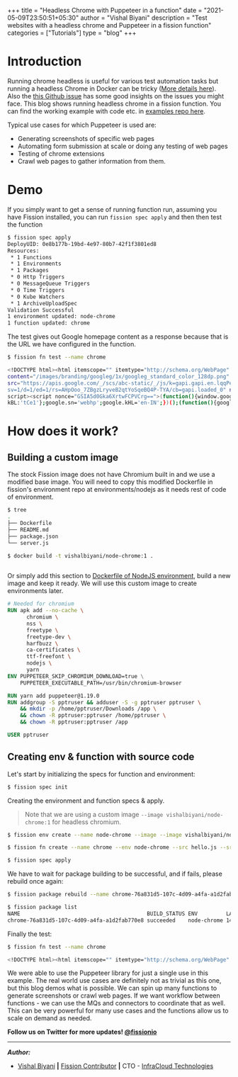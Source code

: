 +++
title = "Headless Chrome with Puppeteer in a function"
date = "2021-05-09T23:50:51+05:30"
author = "Vishal Biyani"
description = "Test websites with a headless chrome and Puppeteer in a fission function"
categories = ["Tutorials"]
type = "blog"
+++

# Introduction

Running chrome headless is useful for various test automation tasks but running a headless Chrome in Docker can be tricky ([More details here](https://github.com/puppeteer/puppeteer/blob/main/docs/troubleshooting.md#running-puppeteer-in-docker)). Also the [this Github issue](https://github.com/puppeteer/puppeteer/issues/3994#issuecomment-524396092) has some good insights on the issues you might face. This blog shows running headless chrome in a fission function. You can find the working example with code etc. in [examples repo here](https://github.com/fission/examples/tree/main/miscellaneous/nodejs-chrome-headless).

Typical use cases for which Puppeteer is used are:

- Generating screenshots of specific web pages
- Automating form submission at scale or doing any testing of web pages
- Testing of chrome extensions
- Crawl web pages to gather information from them.

# Demo

If you simply want to get a sense of running function run, assuming you have Fission installed, you can run `fission spec apply` and then then test the function

```sh
$ fission spec apply
DeployUID: 0e8b177b-19bd-4e97-80b7-42f1f3801ed8
Resources:
 * 1 Functions
 * 1 Environments
 * 1 Packages
 * 0 Http Triggers
 * 0 MessageQueue Triggers
 * 0 Time Triggers
 * 0 Kube Watchers
 * 1 ArchiveUploadSpec
Validation Successful
1 environment updated: node-chrome
1 function updated: chrome
```

The test gives out Google homepage content as a response because that is the URL we have configured in the function.

```sh
$ fission fn test --name chrome

<!DOCTYPE html><html itemscope="" itemtype="http://schema.org/WebPage" lang="en-IN"><head><meta charset="UTF-8"><meta 
content="/images/branding/googleg/1x/googleg_standard_color_128dp.png" itemprop="image"><title>Google</title><script 
src="https://apis.google.com/_/scs/abc-static/_/js/k=gapi.gapi.en.lqqPe8Y-aUs.O/m=gapi_iframes,googleapis_client/rt=j/
sv=1/d=1/ed=1/rs=AHpOoo_7ZBgzLryveB2qtYoSqeBQ4P-TYA/cb=gapi.loaded_0" nonce="GSIA5d0Gka6XrtwFCPVCrg==" async=""></
script><script nonce="GSIA5d0Gka6XrtwFCPVCrg==">(function(){window.google={kEI:'lmY2X4L-AoOW4-EPxPiykAY',kEXPI:'31',
kBL:'tCe1'};google.sn='webhp';google.kHL='en-IN';})();(function(){google.lc=[];google.li=0;google.getEI=function(a)
```

# How does it work?

## Building a custom image

The stock Fission image does not have Chromium built in and we use a modified base image. You will need to copy this modified Dockerfile in fission's environment repo at environments/nodejs as it needs rest of code of environment.

```sh
$ tree
.
├── Dockerfile
├── README.md
├── package.json
└── server.js

$ docker build -t vishalbiyani/node-chrome:1 .
 
```

Or simply add this section to [Dockerfile of NodeJS environment](https://github.com/fission/environments/blob/master/nodejs/Dockerfile), build a new image and keep it ready. We will use this custom image to create environments later.

```dockerfile
# Needed for chromium
RUN apk add --no-cache \
      chromium \
      nss \
      freetype \
      freetype-dev \
      harfbuzz \
      ca-certificates \
      ttf-freefont \
      nodejs \
      yarn
ENV PUPPETEER_SKIP_CHROMIUM_DOWNLOAD=true \
    PUPPETEER_EXECUTABLE_PATH=/usr/bin/chromium-browser

RUN yarn add puppeteer@1.19.0
RUN addgroup -S pptruser && adduser -S -g pptruser pptruser \
    && mkdir -p /home/pptruser/Downloads /app \
    && chown -R pptruser:pptruser /home/pptruser \
    && chown -R pptruser:pptruser /app

USER pptruser
```

## Creating env & function with source code

Let's start by initializing the specs for function and environment:

```sh
$ fission spec init
```

Creating the environment and function specs & apply. 

> Note that we are using a custom image `--image vishalbiyani/node-chrome:1` for headless chromium.

```sh
$ fission env create --name node-chrome --image --image vishalbiyani/node-chrome:1 --builder ghcr.io/fission/node-builder --spec

$ fission fn create --name chrome --env node-chrome --src hello.js --src package.json --entrypoint hello --spec

$ fission spec apply 
```

We have to wait for package building to be successful, and if fails, please rebuild once again:

```sh
$ fission package rebuild --name chrome-76a831d5-107c-4d09-a4fa-a1d2fab770e8

$ fission package list
NAME                                        BUILD_STATUS ENV         LASTUPDATEDAT
chrome-76a831d5-107c-4d09-a4fa-a1d2fab770e8 succeeded    node-chrome 14 Aug 20 15:52 IST

```

Finally the test:

```sh
$ fission fn test --name chrome

<!DOCTYPE html><html itemscope="" itemtype="http://schema.org/WebPage" lang="en-IN"><head><meta charset="UTF-8"><meta content="/images/branding/googleg/1x/googleg_standard_color_128dp.png" itemprop="image"><title>Google</title><script src="https://apis.google.com/_/scs/abc-static/_/js/k=gapi.gapi.en.
```

We were able to use the Puppeteer library for just a single use in this example. The real world use cases are definitely not as trivial as this one, but this blog demos what is possible. We can spin up many functions to generate screenshots or crawl web pages. If we want workflow between functions - we can use the MQs and connectors to coordinate that as well. This can be very powerful for many use cases and the functions allow us to scale on demand as needed.

**Follow us on Twitter for more updates! [@fissionio](https://www.twitter.com/fissionio)**

--- 

**_Author:_**

* [Vishal Biyani](https://twitter.com/vishal_biyani)  **|**  [Fission Contributor](https://github.com/vishal-biyani)  **|**  CTO - [InfraCloud Technologies](http://infracloud.io/)
